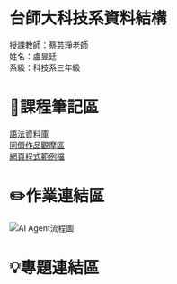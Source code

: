 # 台師大科技系資料結構 
授課教師：蔡芸琤老師   
姓名：盧昱廷   
系級：科技系三年級 
# 📖課程筆記區
[語法資料庫](https://www.w3schools.com/html/html_elements.asp)  
[同儕作品觀摩區](https://docs.google.com/spreadsheets/d/1MNH7iG3GNGhw6vn_iMB2jAfw6SHBJ3z0XrtKQ4YCAoM/edit#gid=1162885006)  
[網頁程式範例檔](https://www.100jsprojects.com/projects)
# ✏️作業連結區
![AI Agent流程圖](https://github.com/user-attachments/assets/90b101a2-e4e0-4682-82fe-66be9e1ca635)
# 💡專題連結區 
